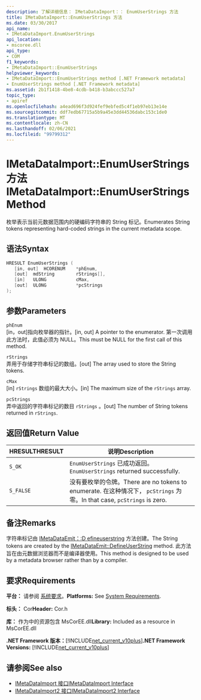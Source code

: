 ```yaml
---
description: 了解详细信息： IMetaDataImport：： EnumUserStrings 方法
title: IMetaDataImport::EnumUserStrings 方法
ms.date: 03/30/2017
api_name:
- IMetaDataImport.EnumUserStrings
api_location:
- mscoree.dll
api_type:
- COM
f1_keywords:
- IMetaDataImport::EnumUserStrings
helpviewer_keywords:
- IMetaDataImport::EnumUserStrings method [.NET Framework metadata]
- EnumUserStrings method [.NET Framework metadata]
ms.assetid: 2b1f1418-4be8-4cdb-b418-b3abccc527a7
topic_type:
- apiref
ms.openlocfilehash: a4ead696f3d924fef9ebfed5c4f1eb97eb13e14e
ms.sourcegitcommit: ddf7edb67715a5b9a45e3dd44536dabc153c1de0
ms.translationtype: MT
ms.contentlocale: zh-CN
ms.lasthandoff: 02/06/2021
ms.locfileid: "99799312"
---
```

# <a name="imetadataimportenumuserstrings-method"></a><span data-ttu-id="396b4-103">IMetaDataImport::EnumUserStrings 方法</span><span class="sxs-lookup"><span data-stu-id="396b4-103">IMetaDataImport::EnumUserStrings Method</span></span>

<span data-ttu-id="396b4-104">枚举表示当前元数据范围内的硬编码字符串的 String 标记。</span><span class="sxs-lookup"><span data-stu-id="396b4-104">Enumerates String tokens representing hard-coded strings in the current metadata scope.</span></span>  
  
## <a name="syntax"></a><span data-ttu-id="396b4-105">语法</span><span class="sxs-lookup"><span data-stu-id="396b4-105">Syntax</span></span>  
  
```cpp  
HRESULT EnumUserStrings (  
   [in, out]  HCORENUM    *phEnum,  
   [out]  mdString        rStrings[],  
   [in]   ULONG           cMax,  
   [out]  ULONG           *pcStrings  
);  
```  
  
## <a name="parameters"></a><span data-ttu-id="396b4-106">参数</span><span class="sxs-lookup"><span data-stu-id="396b4-106">Parameters</span></span>  

 `phEnum`  
 <span data-ttu-id="396b4-107">[in，out]指向枚举器的指针。</span><span class="sxs-lookup"><span data-stu-id="396b4-107">[in, out] A pointer to the enumerator.</span></span> <span data-ttu-id="396b4-108">第一次调用此方法时，此值必须为 NULL。</span><span class="sxs-lookup"><span data-stu-id="396b4-108">This must be NULL for the first call of this method.</span></span>  
  
 `rStrings`  
 <span data-ttu-id="396b4-109">弄用于存储字符串标记的数组。</span><span class="sxs-lookup"><span data-stu-id="396b4-109">[out] The array used to store the String tokens.</span></span>  
  
 `cMax`  
 <span data-ttu-id="396b4-110">[in] `rStrings` 数组的最大大小。</span><span class="sxs-lookup"><span data-stu-id="396b4-110">[in] The maximum size of the `rStrings` array.</span></span>  
  
 `pcStrings`  
 <span data-ttu-id="396b4-111">弄中返回的字符串标记的数目 `rStrings` 。</span><span class="sxs-lookup"><span data-stu-id="396b4-111">[out] The number of String tokens returned in `rStrings`.</span></span>  
  
## <a name="return-value"></a><span data-ttu-id="396b4-112">返回值</span><span class="sxs-lookup"><span data-stu-id="396b4-112">Return Value</span></span>  
  
|<span data-ttu-id="396b4-113">HRESULT</span><span class="sxs-lookup"><span data-stu-id="396b4-113">HRESULT</span></span>|<span data-ttu-id="396b4-114">说明</span><span class="sxs-lookup"><span data-stu-id="396b4-114">Description</span></span>|  
|-------------|-----------------|  
|`S_OK`|<span data-ttu-id="396b4-115">`EnumUserStrings` 已成功返回。</span><span class="sxs-lookup"><span data-stu-id="396b4-115">`EnumUserStrings` returned successfully.</span></span>|  
|`S_FALSE`|<span data-ttu-id="396b4-116">没有要枚举的令牌。</span><span class="sxs-lookup"><span data-stu-id="396b4-116">There are no tokens to enumerate.</span></span> <span data-ttu-id="396b4-117">在这种情况下， `pcStrings` 为零。</span><span class="sxs-lookup"><span data-stu-id="396b4-117">In that case, `pcStrings` is zero.</span></span>|  
  
## <a name="remarks"></a><span data-ttu-id="396b4-118">备注</span><span class="sxs-lookup"><span data-stu-id="396b4-118">Remarks</span></span>  

 <span data-ttu-id="396b4-119">字符串标记由 [IMetaDataEmit：:D efineuserstring](imetadataemit-defineuserstring-method.md) 方法创建。</span><span class="sxs-lookup"><span data-stu-id="396b4-119">The String tokens are created by the [IMetaDataEmit::DefineUserString](imetadataemit-defineuserstring-method.md) method.</span></span> <span data-ttu-id="396b4-120">此方法旨在由元数据浏览器而不是编译器使用。</span><span class="sxs-lookup"><span data-stu-id="396b4-120">This method is designed to be used by a metadata browser rather than by a compiler.</span></span>  
  
## <a name="requirements"></a><span data-ttu-id="396b4-121">要求</span><span class="sxs-lookup"><span data-stu-id="396b4-121">Requirements</span></span>  

 <span data-ttu-id="396b4-122">**平台：** 请参阅 [系统要求](../../get-started/system-requirements.md)。</span><span class="sxs-lookup"><span data-stu-id="396b4-122">**Platforms:** See [System Requirements](../../get-started/system-requirements.md).</span></span>  
  
 <span data-ttu-id="396b4-123">**标头：** Cor</span><span class="sxs-lookup"><span data-stu-id="396b4-123">**Header:** Cor.h</span></span>  
  
 <span data-ttu-id="396b4-124">**库：** 作为中的资源包含 MsCorEE.dll</span><span class="sxs-lookup"><span data-stu-id="396b4-124">**Library:** Included as a resource in MsCorEE.dll</span></span>  
  
 <span data-ttu-id="396b4-125">**.NET Framework 版本：**[!INCLUDE[net_current_v10plus](../../../../includes/net-current-v10plus-md.md)]</span><span class="sxs-lookup"><span data-stu-id="396b4-125">**.NET Framework Versions:** [!INCLUDE[net_current_v10plus](../../../../includes/net-current-v10plus-md.md)]</span></span>  
  
## <a name="see-also"></a><span data-ttu-id="396b4-126">请参阅</span><span class="sxs-lookup"><span data-stu-id="396b4-126">See also</span></span>

- [<span data-ttu-id="396b4-127">IMetaDataImport 接口</span><span class="sxs-lookup"><span data-stu-id="396b4-127">IMetaDataImport Interface</span></span>](imetadataimport-interface.md)
- [<span data-ttu-id="396b4-128">IMetaDataImport2 接口</span><span class="sxs-lookup"><span data-stu-id="396b4-128">IMetaDataImport2 Interface</span></span>](imetadataimport2-interface.md)
